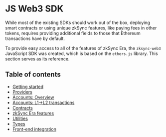 # JS Web3 SDK

While most of the existing SDKs should work out of the box, deploying smart contracts or using unique zkSync features, like paying fees in other tokens, requires providing additional fields to those that Ethereum transactions have by default.

To provide easy access to all of the features of zkSync Era, the `zksync-web3` JavaScript SDK was created, which is based on the `ethers.js` library. This section serves as its reference.

## Table of contents

- [Getting started](./getting-started.md)
- [Providers](./providers.md)
- [Accounts: Overview](./accounts.md)
- [Accounts: L1->L2 transactions](./accounts-l1-l2.md)
- [Contracts](./contracts.md)
- [zkSync Era features](./features.md)
- [Utilities](./utils.md)
- [Types](./types.md)
- [Front-end integration](./front-end.md)
